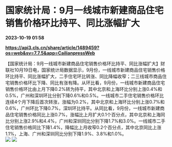 # 国家统计局：9月一线城市新建商品住宅销售价格环比持平、同比涨幅扩大

**2023-10-19 01:58**

**https://api3.cls.cn/share/article/1489459?os=web&sv=7.7.5&app=CailianpressWeb**

【国家统计局：9月一线城市新建商品住宅销售价格环比持平、同比涨幅扩大】财联社10月19日电，国家统计局数据显示，9月份，一线城市新建商品住宅销售价格环比持平、同比涨幅扩大，二手住宅环比转涨、同比降幅收窄；二三线城市商品住宅销售价格环比下降、同比有涨有降。从环比看，9月份，一线城市新建商品住宅销售价格环比由上月下降0.2%转为持平，其中北京和上海环比分别上涨0.4%和0.5%，广州和深圳环比分别下降0.6%和0.5%。一线城市二手住宅销售价格环比连续4个月下降后首次转涨，涨幅为0.2%，其中北京和上海环比分别上涨0.7%和0.6%，广州环比下降0.7%，深圳环比持平。从同比看，9月份，一线城市新建商品住宅销售价格同比上涨0.7%，涨幅比上月扩大0.1个百分点，其中北京和上海同比分别上涨2.9%和4.4%，广州和深圳同比分别下降1.7%和3.0%。一线城市二手住宅销售价格同比下降1.4%，降幅比上月收窄0.2个百分点，其中北京同比上涨1.1%，上海、广州和深圳同比分别下降1.9%、3.8%和1.0%。  
![](https://img.cls.cn/images/20231019/8703Oi4120.png) ![](https://img.cls.cn/images/20231019/23YF24mGR2.png)